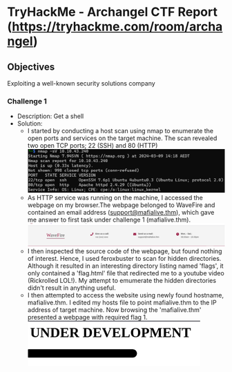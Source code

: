 # TryHackMe - Archangel CTF Report (https://tryhackme.com/room/archangel)

## Objectives
Exploiting a well-known security solutions company

### Challenge 1
- Description: Get a shell
- Solution: 
    * I started by conducting a host scan using nmap to enumerate the open ports and services on the target machine. The scan revealed two open TCP ports; 22 (SSH) and 80 (HTTP)
        ![Nmap scan result](files/image.png)
    * As HTTP service was running on the machine, I accessed the webpage on my browser.The webpage belonged to WaveFire and contained an email address (support@mafialive.thm), which gave me answer to first task under challenge 1 (mafialive.thm).
        ![Email address containing the hostname](files/image-1.png)
    * I then inspected the source code of the webpage, but found nothing of interest. Hence, I used feroxbuster to scan for hidden directories. Although it resulted in an interesting directory listing named 'flags', it only contained a 'flag.html' file that redirected me to a youtube video (Rickrolled LOL!). My attempt to emumerate the hidden directories didn't result in anything useful. 
    * I then attempted to access the website using newly found hostname, mafialive.thm. I edited my hosts file to point mafialive.thm to the IP address of target machine. Now browsing the 'mafialive.thm' presented a webpage with required flag 1.
        ![Flag 1](files/image-2.png)

    

